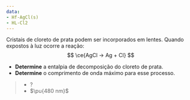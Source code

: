 ```yaml
---
data:
- Hf-AgCl(s)
- HL-Cl2
---
```

Cristais de cloreto de prata podem ser incorporados em lentes. Quando expostos à luz ocorre a reação:
$$
\ce{AgCl -> Ag + Cl}
$$

- **Determine** a entalpia de decomposição do cloreto de prata.
- **Determine** o comprimento de onda máximo para esse processo.

> - ?
> - $\pu{480 nm}$



